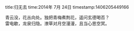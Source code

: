 title:归无去
time:2014年 7月 24日
timestamp:1406205449166

<div>青云没，花丛向处。独把青梅煮荆花，遥问玄德喝否？</div><div>雷电歇，龙泉归隐。潦草对月空漫漫，且当心思空冥。</div><wbr>
